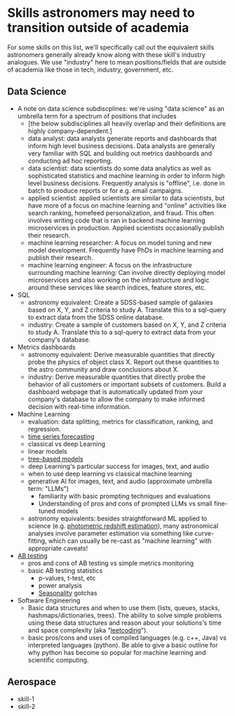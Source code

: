 # Skills astronomers may need to transition outside of academia
For some skills on this list, we'll specifically call out the equivalent skills astronomers generally already know along with these skill's industry analogues.  We use "industry" here to mean positions/fields that are outside of academia like those in tech, industry, government, etc.
## Data Science
- A note on data science subdiscplines: we're using "data science" as an umbrella term for a spectrum of positions that includes
  - [the below subdisciplines all heavily overlap and their definitions are highly company-dependent.]
  - data analyst: data analysts generate reports and dashboards that inform high level business decisions. Data analysts are generally very familiar with SQL and building out metrics dashboards and conducting ad hoc reporting.
  - data scientist: data scientists do some data analytics as well as sophisticated statistics and machine learning in order to inform high level business decisions. Frequently analysis is "offline", i.e. done in batch to produce reports or for e.g. email campaigns.
  - applied scientist: applied scientists are similar to data scientists, but have more of a focus on machine learning and "online" activities like search ranking, homefeed personalization, and fraud. This often involves writing code that is ran in backend machine learning microservices in production.  Applied scientists occasionally publish their research.
  - machine learning researcher: A focus on model tuning and new model development.  Frequently have PhDs in machine learning and publish their research.
  - machine learning engineer: A focus on the infrastructure surrounding machine learning: Can involve directly deploying model microservices and also working on the infrastructure and logic around these services like search indices, feature stores, etc.
- SQL
  - astronomy equivalent: Create a SDSS-based sample of galaxies based on X, Y, and Z criteria to study A. Translate this to a sql-query to extract data from the SDSS online database.
  - industry: Create a sample of customers based on X, Y, and Z criteria to study A. Translate this to a sql-query to extract data from your company's database.
- Metrics dashboards
  - astronomy equivalent: Derive measurable quantities that directly probe the physics of object class X.  Report out these quantities to the astro community and draw conclusions about X.
  - industry: Derive measurable quantities that directly probe the behavior of all customers or important subsets of customers.  Build a dashboard webpage that is automatically updated from your company's database to allow the company to make informed decision with real-time information.
- Machine Learning
  - evaluation: data splitting, metrics for classification, ranking, and regression.
  - [time series forecasting](https://en.wikipedia.org/wiki/Forecasting)
  - classical vs deep Learning
  - linear models
  - [tree-based models](https://en.wikipedia.org/wiki/Decision_tree_learning)
  - deep Learning's particular success for images, text, and audio
  - when to use deep learning vs classical machine learning
  - generative AI for images, text, and audio (approximate umbrella term: "LLMs")
     - familiarity with basic prompting techniques and evaluations
     - Understanding of pros and cons of prompted LLMs vs small fine-tuned models
  - astronomy equivalents: besides straightforward ML applied to science (e.g. [photometric redshift estimation](https://en.wikipedia.org/wiki/Photometric_redshift)), many astronomical analyses involve parameter estimation via something like curve-fitting, which can usually be re-cast as "machine learning" with appropriate caveats!
- [AB testing](https://en.wikipedia.org/wiki/A/B_testing)
  - pros and cons of AB testing vs simple metrics monitoring
  - basic AB testing statistics
    - p-values, t-test, etc
    - power analysis
    - [Seasonality](https://en.wikipedia.org/wiki/Seasonality) gotchas
- Software Engineering
  - Basic data structures and when to use them (lists, queues, stacks, hashmaps/dictionaries, trees).  The ability to solve simple problems using these data structures and reason about your solutions's time and space complexity (aka "[leetcoding](https://en.wikipedia.org/wiki/LeetCode)").
  - basic pros/cons and uses of compiled languages (e.g. c++, Java) vs interpreted languages (python). Be able to give a basic outline for why python has become so popular for machine learning and scientific computing.

## Aerospace
- skill-1
- skill-2
